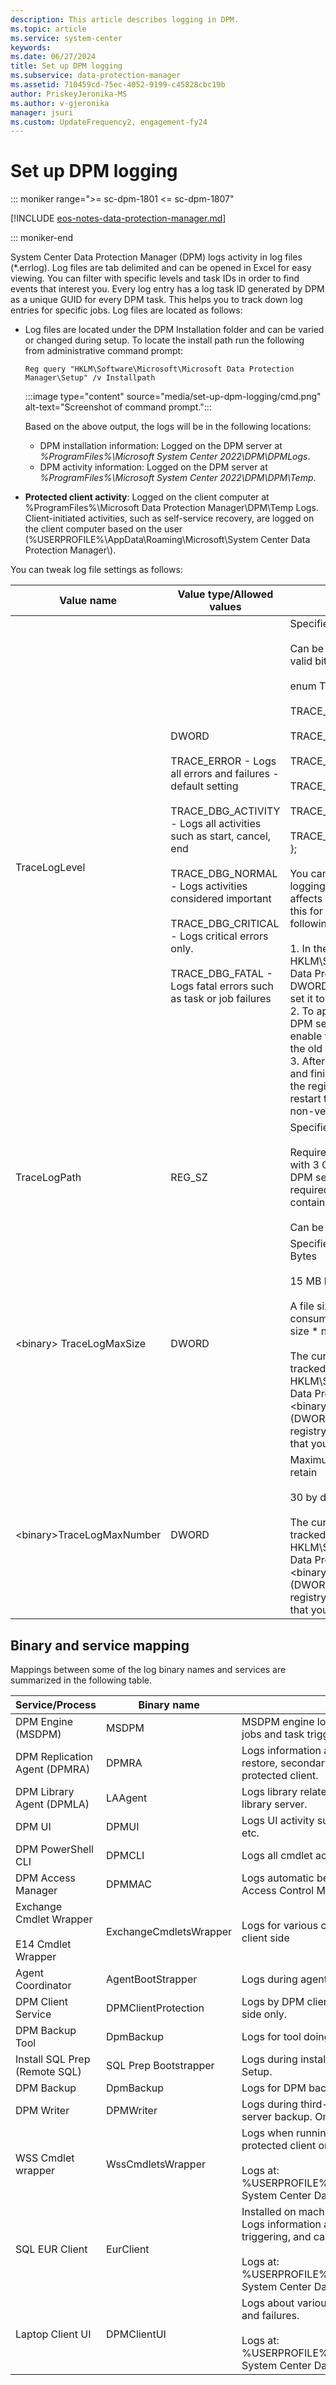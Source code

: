 ```yaml
---
description: This article describes logging in DPM.
ms.topic: article
ms.service: system-center
keywords:
ms.date: 06/27/2024
title: Set up DPM logging
ms.subservice: data-protection-manager
ms.assetid: 710459cd-75ec-4052-9199-c45828cbc19b
author: PriskeyJeronika-MS
ms.author: v-gjeronika
manager: jsuri
ms.custom: UpdateFrequency2, engagement-fy24
---
```


# Set up DPM logging

::: moniker range=">= sc-dpm-1801 <= sc-dpm-1807"

[!INCLUDE [eos-notes-data-protection-manager.md](../includes/eos-notes-data-protection-manager.md)]

::: moniker-end

System Center Data Protection Manager (DPM) logs activity in log files (\*.errlog). Log files are tab delimited and can be opened in Excel for easy viewing. You can filter with specific levels and task IDs in order to find events that interest you. Every log entry has a log task ID generated by DPM as a unique GUID for every DPM task. This helps you to track down log entries for specific jobs. Log files are located as follows:

- Log files are located under the DPM Installation folder and can be varied or changed during setup. To locate the install path run the following from administrative command prompt:

     `Reg query "HKLM\Software\Microsoft\Microsoft Data Protection Manager\Setup" /v Installpath`

     :::image type="content" source="media/set-up-dpm-logging/cmd.png" alt-text="Screenshot of command prompt.":::

     Based on the above output, the logs will be in the following locations:
         
     - DPM installation information: Logged on the DPM server at *%ProgramFiles%\Microsoft System Center 2022\DPM\DPMLogs*.
     - DPM activity information: Logged on the DPM server at *%ProgramFiles%\Microsoft System Center 2022\DPM\DPM\Temp*.

-   **Protected client activity**: Logged on the client computer at %ProgramFiles%\Microsoft Data Protection Manager\DPM\Temp Logs. Client-initiated activities, such as self-service recovery, are logged on the client computer based on the user (%USERPROFILE%\AppData\Roaming\Microsoft\System Center Data Protection Manager\\).

You can tweak log file settings as follows:

|Value name|Value type/Allowed values|Details|
|--------------|------------------------------|-----------|
|TraceLogLevel|DWORD<br /><br />TRACE_ERROR - Logs all errors and failures - default setting<br /><br />TRACE_DBG_ACTIVITY - Logs all activities such as start, cancel, end<br /><br />TRACE_DBG_NORMAL - Logs activities considered important<br /><br />TRACE_DBG_CRITICAL - Logs critical errors only.<br /><br />TRACE_DBG_FATAL - Logs fatal errors such as task or job failures|Specifies the logging level.<br /><br />Can be overridden per binary. A valid bitmask of allowed values is:<br /><br />enum TRACE_FLAG{<br /><br />TRACE_ERROR = 0x2,<br /><br />TRACE_DBG_ACTIVITY = 0x4,<br /><br />TRACE_DBG_       = 0x8,<br /><br />TRACE_PERF = 0x20,<br /><br />TRACE_DBG_FATAL = 0x200,<br /><br />TRACE_DBG_CRITICAL = 0x400<br />};<br /><br />You can also enable full Verbose logging but remember that this affects performance. If you need this for a limited time, do the following:<br /><br />1.  In the registry, at HKLM\Software\Microsoft\Microsoft Data Protection Manager, add a DWORD value TraceLogLevel and set it to 0x43e.<br />2.  To apply immediately, stop the DPM services for which you want to enable verbose logging and delete the old logs.<br />3.  After you reproduce the issue and finish troubleshooting, delete the registry entry you created, and restart the stopped services so that non-verbose logging works again.|
|TraceLogPath|REG_SZ|Specifies the log location.<br /><br />Requires a valid NTFS volume path with 3 GB of compressed space on DPM server (no quotation marks required in the name for paths that contain spaces).<br /><br />Can be overridden per binary.|
|\<binary\> TraceLogMaxSize|DWORD|Specifies the size of the log file in Bytes<br /><br />15 MB by default<br /><br />A file size (total disk space consumed for this binary's log = size \* number of files to retain)<br /><br />The current size of log files is tracked in HKLM\Software\Microsoft\Microsoft Data Protection Manager: \<binary\>TraceLogMaxSize (DWORD). This is an internal registry key, and we recommend that you don't modify it.|
|\<binary\>TraceLogMaxNumber|DWORD|Maximum number of log files to retain<br /><br />30 by default<br /><br />The current number of log files is tracked in HKLM\Software\Microsoft\Microsoft Data Protection Manager: \<binary\>TraceLogNextNum (DWORD). This is an internal registry key, and we recommend that you don't modify it.|

## <a name="BKMK_Binary"></a>Binary and service mapping
Mappings between some of the log binary names and services are summarized in the following table.


|                    Service/Process                    |      Binary name       |                                                                                                                             Details                                                                                                                              |
|-------------------------------------------------------|------------------------|------------------------------------------------------------------------------------------------------------------------------------------------------------------------------------------------------------------------------------------------------------------|
|                  DPM Engine (MSDPM)                   |         MSDPM          |                                                                               MSDPM engine logs contain info about engine API calls, jobs and task triggers, housekeeping jobs, and so on.                                                                                |
|             DPM Replication Agent (DPMRA)             |         DPMRA          |                                                                 Logs information about tape backups, disk replication, restore, secondary DPM replications. On DPM server and protected client.                                                                  |
|               DPM Library Agent (DPMLA)               |        LAAgent         |                                                                                            Logs library related activities. On DPM server and shared library server.                                                                                             |
|                        DPM UI                         |         DPMUI          |                                                                                                 Logs UI activity such as monitoring, protection, recovery, etc.                                                                                                  |
|                  DPM PowerShell CLI                   |         DPMCLI         |                                                                                                                     Logs all cmdlet actions                                                                                                                      |
|                  DPM Access Manager                   |         DPMMAC         |                                                                                    Logs automatic behavior such as grow, rerun jobs, and Access Control Manager information.                                                                                     |
| Exchange Cmdlet Wrapper<br /><br />E14 Cmdlet Wrapper | ExchangeCmdletsWrapper |                                                                                                   Logs for various cmdlets run by DPMRA on Exchange client side                                                                                                   |
|                   Agent Coordinator                   |   AgentBootStrapper    |                                                                                                            Logs during agent installation and upgrade                                                                                                            |
|                  DPM Client Service                   |  DPMClientProtection   |                                                                                                Logs by DPM client installed on laptops. Used on laptop-side only.                                                                                                |
|                    DPM Backup Tool                    |       DpmBackup        |                                                                                                                  Logs for tool doing DPM backup                                                                                                                  |
|             Install SQL Prep (Remote SQL)             | SQL Prep Bootstrapper  |                                                                                                   Logs during installation of remote SQL Server before Setup.                                                                                                    |
|                      DPM Backup                       |       DpmBackup        |                                                                                                                     Logs for DPM backup tool                                                                                                                     |
|                      DPM Writer                       |       DPMWriter        |                                                                                      Logs during third-party tape backups and secondary server backup. On DPM server only.                                                                                       |
|                  WSS Cmdlet wrapper                   |   WssCmdletsWrapper    |                                   Logs when running WSS cmdlets on SharePoint WFE. On protected client only.<br /><br />Logs at: %USERPROFILE%\AppData\Roaming\Microsoft\Microsoft System Center Data ProtectionManager 2012\                                    |
|                    SQL EUR Client                     |       EurClient        | Installed on machines where SQL EUR client is installed. Logs information about connecting to DPMserver, triggering, and canceling recovery, etc.<br /><br />Logs at: %USERPROFILE%\AppData\Roaming\Microsoft\Microsoft System Center Data ProtectionManager 2012\ |
|                   Laptop Client UI                    |      DPMClientUI       |                                      Logs about various actions triggered from DPM client UI and failures.<br /><br />Logs at: %USERPROFILE%\AppData\Roaming\Microsoft\Microsoft System Center Data ProtectionManager 2012\                                      |
